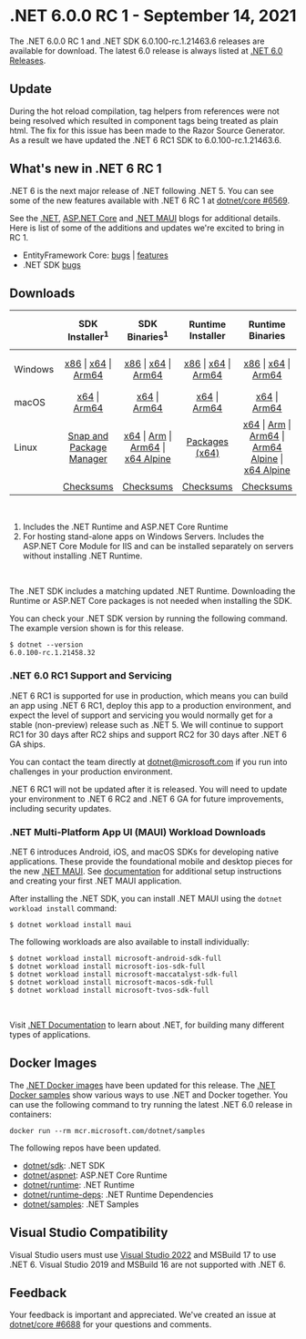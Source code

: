 # .NET 6.0.0 RC 1 - September 14, 2021

The .NET 6.0.0 RC 1 and .NET SDK 6.0.100-rc.1.21463.6 releases are available for download. The latest 6.0 release is always listed at [.NET 6.0 Releases](../README.md).

## Update
During the hot reload compilation, tag helpers from references were not being resolved which resulted in component tags being treated as plain html. The fix for this issue has been made to the Razor Source Generator. As a result we have updated the .NET 6 RC1 SDK to 6.0.100-rc.1.21463.6.

## What's new in .NET 6 RC 1

.NET 6 is the next major release of .NET following .NET 5. You can see some of the new features available with .NET 6 RC 1 at [dotnet/core #6569](https://github.com/dotnet/core/issues/6569).

See the [.NET][dotnet-blog], [ASP.NET Core][aspnet-blog] and [.NET MAUI][maui-blog] blogs for additional details.
Here is list of some of the additions and updates we're excited to bring in RC 1.

* EntityFramework Core: [bugs][ef_bugs] | [features][ef_features]
* .NET SDK [bugs][sdk_bugs]

## Downloads

|           | SDK Installer<sup>1</sup>                        | SDK Binaries<sup>1</sup>                 | Runtime Installer                                        | Runtime Binaries                                 | ASP.NET Core Runtime           |Windows Desktop Runtime          |
| --------- | :------------------------------------------:     | :----------------------:                 | :---------------------------:                            | :-------------------------:                      | :-----------------:            | :-----------------:            |
| Windows   | [x86][dotnet-sdk-win-x86.exe] \| [x64][dotnet-sdk-win-x64.exe] \| [Arm64][dotnet-sdk-win-arm64.exe] | [x86][dotnet-sdk-win-x86.zip] \| [x64][dotnet-sdk-win-x64.zip] \|  [Arm64][dotnet-sdk-win-arm64.zip] | [x86][dotnet-runtime-win-x86.exe] \| [x64][dotnet-runtime-win-x64.exe] \| [Arm64][dotnet-runtime-win-arm64.exe] | [x86][dotnet-runtime-win-x86.zip] \| [x64][dotnet-runtime-win-x64.zip] \| [Arm64][dotnet-runtime-win-arm64.zip] | [x86][aspnetcore-runtime-win-x86.exe] \| [x64][aspnetcore-runtime-win-x64.exe] \|<br> [Hosting Bundle][dotnet-hosting-win.exe]<sup>2</sup> | [x86][windowsdesktop-runtime-win-x86.exe] \| [x64][windowsdesktop-runtime-win-x64.exe] \| [Arm64][windowsdesktop-runtime-win-Arm64.exe] |
| macOS     | [x64][dotnet-sdk-osx-x64.pkg] \| [Arm64][dotnet-sdk-osx-arm64.pkg] | [x64][dotnet-sdk-osx-x64.tar.gz]  \| [Arm64][dotnet-sdk-osx-arm64.tar.gz]  | [x64][dotnet-runtime-osx-x64.pkg] \| [Arm64][dotnet-runtime-osx-arm64.pkg] | [x64][dotnet-runtime-osx-x64.tar.gz] \| [Arm64][dotnet-runtime-osx-arm64.tar.gz] | [x64][aspnetcore-runtime-osx-x64.tar.gz] \| [Arm64][aspnetcore-runtime-osx-arm64.tar.gz]  | - |<sup>1</sup>
| Linux     |  [Snap and Package Manager](../install-linux.md) | [x64][dotnet-sdk-linux-x64.tar.gz] \| [Arm][dotnet-sdk-linux-arm.tar.gz] \| [Arm64][dotnet-sdk-linux-arm64.tar.gz] \| [x64 Alpine][dotnet-sdk-linux-musl-x64.tar.gz] | [Packages (x64)][linux-packages] | [x64][dotnet-runtime-linux-x64.tar.gz] \| [Arm][dotnet-runtime-linux-arm.tar.gz] \| [Arm64][dotnet-runtime-linux-arm64.tar.gz] \| [Arm64 Alpine][dotnet-runtime-linux-musl-arm64.tar.gz] \| [x64 Alpine][dotnet-runtime-linux-musl-x64.tar.gz] | [x64][aspnetcore-runtime-linux-x64.tar.gz]<sup>1</sup>  \| [Arm][aspnetcore-runtime-linux-arm.tar.gz] \| [Arm64][aspnetcore-runtime-linux-arm64.tar.gz]<sup>1</sup>  \| [x64 Alpine][aspnetcore-runtime-linux-musl-x64.tar.gz] \| [Arm64 Alpine][aspnetcore-runtime-linux-musl-arm64.tar.gz] | - | <sup>1</sup> |
|  | [Checksums][checksums-sdk]                             | [Checksums][checksums-sdk]                                      | [Checksums][checksums-runtime]                             | [Checksums][checksums-runtime]  | [Checksums][checksums-runtime]  | [Checksums][checksums-runtime]

</br>

1. Includes the .NET Runtime and ASP.NET Core Runtime
2. For hosting stand-alone apps on Windows Servers. Includes the ASP.NET Core Module for IIS and can be installed separately on servers without installing .NET Runtime.

</br>

The .NET SDK includes a matching updated .NET Runtime. Downloading the Runtime or ASP.NET Core packages is not needed when installing the SDK.

You can check your .NET SDK version by running the following command. The example version shown is for this release.

```console
$ dotnet --version
6.0.100-rc.1.21458.32
```
### .NET 6.0 RC1 Support and Servicing

.NET 6 RC1 is supported for use in production, which means you can build an app using .NET 6 RC1, deploy this app to a production environment, and expect the level of support and servicing you would normally get for a stable (non-preview) release such as .NET 5. We will continue to support RC1 for 30 days after RC2 ships and support RC2 for 30 days after .NET 6 GA ships.

You can contact the team directly at dotnet@microsoft.com if you run into challenges in your production environment.

.NET 6 RC1 will not be updated after it is released. You will need to update your environment to .NET 6 RC2 and .NET 6 GA for future improvements, including security updates.


### .NET Multi-Platform App UI (MAUI) Workload Downloads

.NET 6 introduces Android, iOS, and macOS SDKs for developing native applications. These provide the foundational mobile and desktop pieces for the new [.NET MAUI](https://github.com/dotnet/maui). See [documentation](https://learn.microsoft.com/dotnet/maui/get-started/installation) for additional setup instructions and creating your first .NET MAUI application.

After installing the .NET SDK, you can install .NET MAUI using the `dotnet workload install` command:

```console
$ dotnet workload install maui
```

The following workloads are also available to install individually:

```console
$ dotnet workload install microsoft-android-sdk-full
$ dotnet workload install microsoft-ios-sdk-full
$ dotnet workload install microsoft-maccatalyst-sdk-full
$ dotnet workload install microsoft-macos-sdk-full
$ dotnet workload install microsoft-tvos-sdk-full
```

</br>

Visit [.NET Documentation](https://learn.microsoft.com/dotnet/core/) to learn about .NET, for building many different types of applications.


## Docker Images

The [.NET Docker images](https://hub.docker.com/_/microsoft-dotnet) have been updated for this release. The [.NET Docker samples](https://github.com/dotnet/dotnet-docker/blob/main/samples/README.md) show various ways to use .NET and Docker together. You can use the following command to try running the latest .NET 6.0 release in containers:

```console
docker run --rm mcr.microsoft.com/dotnet/samples
```

The following repos have been updated.

* [dotnet/sdk](https://hub.docker.com/_/microsoft-dotnet-sdk/): .NET SDK
* [dotnet/aspnet](https://hub.docker.com/_/microsoft-dotnet-aspnet/): ASP.NET Core Runtime
* [dotnet/runtime](https://hub.docker.com/_/microsoft-dotnet-runtime/): .NET Runtime
* [dotnet/runtime-deps](https://hub.docker.com/_/microsoft-dotnet-runtime-deps/): .NET Runtime Dependencies
* [dotnet/samples](https://hub.docker.com/_/microsoft-dotnet-samples/): .NET Samples


## Visual Studio Compatibility

Visual Studio users must use [Visual Studio 2022](https://visualstudio.microsoft.com) and MSBuild 17 to use .NET 6.  Visual Studio 2019 and MSBuild 16 are not supported with .NET 6.


## Feedback

Your feedback is important and appreciated. We've created an issue at [dotnet/core #6688](https://github.com/dotnet/core/issues/6688) for your questions and comments.

[blob-runtime]: https://dotnetcli.blob.core.windows.net/dotnet/Runtime/
[blob-sdk]: https://dotnetcli.blob.core.windows.net/dotnet/Sdk/
[release-notes]: https://github.com/dotnet/core/blob/main/release-notes/6.0/preview/6.0.0-rc.1.md

[checksums-runtime]: https://dotnetcli.blob.core.windows.net/dotnet/checksums/6.0.0-rc.1-sha.txt
[checksums-sdk]: https://dotnetcli.blob.core.windows.net/dotnet/checksums/6.0.0-rc.1-sha.txt

[linux-install]: https://learn.microsoft.com/dotnet/core/install/linux
[linux-setup]: https://github.com/dotnet/core/blob/main/Documentation/linux-setup.md

[dotnet-blog]:  https://devblogs.microsoft.com/dotnet/announcing-net-6-rc1/
[aspnet-blog]: https://devblogs.microsoft.com/aspnet/asp-net-core-updates-in-net-6-rc-1
[maui-blog]: https://devblogs.microsoft.com/dotnet/update-on-dotnet-maui/
[ef_bugs]: https://github.com/dotnet/efcore/issues?q=is%3Aissue+milestone%3A6.0.0-rc1+is%3Aclosed+label%3Atype-bug
[ef_features]: https://github.com/dotnet/efcore/issues?q=is%3Aissue+milestone%3A6.0.0-rc1+is%3Aclosed+label%3Atype-enhancement

[aspnet_bugs]: https://github.com/aspnet/AspNetCore/issues?q=is%3Aissue+milestone%3A6.0.0-rc1+label%3ADone+label%3Abug
[aspnet_features]: https://github.com/aspnet/AspNetCore/issues?q=is%3Aissue+milestone%3A6.0.0-rc1+label%3ADone+label%3Aenhancement
[runtime_bugs]: https://github.com/dotnet/runtime/issues?utf8=%E2%9C%93&q=is%3Aissue+milestone%3A6.0+label%3Abug+
[runtime_features]: https://github.com/dotnet/runtime/issues?q=is%3Aissue+milestone%3A6.0+label%3Aenhancement

[sdk_bugs]: https://github.com/dotnet/sdk/issues?q=is%3Aissue+is%3Aclosed+milestone%3A6.0.1xx
[linux-packages]: ../install-linux.md


[//]: # ( Runtime 6.0.0-rc.1.21451.13)
[dotnet-runtime-linux-arm.tar.gz]: https://download.visualstudio.microsoft.com/download/pr/2a48f1cb-e22c-4e80-8f29-3f7e5bd48dcb/e747a6268462ab0bc999210d99f8cb16/dotnet-runtime-6.0.0-rc.1.21451.13-linux-arm.tar.gz
[dotnet-runtime-linux-arm64.tar.gz]: https://download.visualstudio.microsoft.com/download/pr/fccf0b2b-847f-4d10-922c-d10e48188bb7/0e3e03d3573f4e07337d9f7469e5fb3a/dotnet-runtime-6.0.0-rc.1.21451.13-linux-arm64.tar.gz
[dotnet-runtime-linux-musl-arm.tar.gz]: https://download.visualstudio.microsoft.com/download/pr/cdbbb1b6-9e9a-4bf8-8e31-709b6892422d/a8ff88abfdd6055ab21c497ee0ba5645/dotnet-runtime-6.0.0-rc.1.21451.13-linux-musl-arm.tar.gz
[dotnet-runtime-linux-musl-arm64.tar.gz]: https://download.visualstudio.microsoft.com/download/pr/e210ff92-a285-46d6-84c3-b65cbfd98d1b/581915718d78dd1c4d049e191e5fa917/dotnet-runtime-6.0.0-rc.1.21451.13-linux-musl-arm64.tar.gz
[dotnet-runtime-linux-musl-x64.tar.gz]: https://download.visualstudio.microsoft.com/download/pr/43f0420f-eace-4bac-845d-7ba41344c45e/d3e66c06444609aff096add39b2f5148/dotnet-runtime-6.0.0-rc.1.21451.13-linux-musl-x64.tar.gz
[dotnet-runtime-linux-x64.tar.gz]: https://download.visualstudio.microsoft.com/download/pr/24c9c4a7-03a8-42ed-9b83-1fcc7dd85e16/eb36df3559cc7ee3500c4b38f9949fa9/dotnet-runtime-6.0.0-rc.1.21451.13-linux-x64.tar.gz
[dotnet-runtime-osx-arm64.pkg]: https://download.visualstudio.microsoft.com/download/pr/882caec9-4114-41d9-8f50-18d09591ac72/a8f682edb8f7db4624df9e435628e761/dotnet-runtime-6.0.0-rc.1.21451.13-osx-arm64.pkg
[dotnet-runtime-osx-arm64.tar.gz]: https://download.visualstudio.microsoft.com/download/pr/ee2f49da-82d5-4aa0-8ca5-b4f69e5c2632/80dda33cc2beef778af12c150e66e118/dotnet-runtime-6.0.0-rc.1.21451.13-osx-arm64.tar.gz
[dotnet-runtime-osx-x64.pkg]: https://download.visualstudio.microsoft.com/download/pr/a8608d51-2363-4352-9102-f76d360deeea/d1c289e36f88b8eaa2e1464ae11d25c9/dotnet-runtime-6.0.0-rc.1.21451.13-osx-x64.pkg
[dotnet-runtime-osx-x64.tar.gz]: https://download.visualstudio.microsoft.com/download/pr/662c0cee-18f8-42da-b476-7111bda7cf9a/89a2b71cd00c12ec6158541e0dabfdcd/dotnet-runtime-6.0.0-rc.1.21451.13-osx-x64.tar.gz
[dotnet-runtime-win-arm64.exe]: https://download.visualstudio.microsoft.com/download/pr/0f9c758f-c41e-457d-b549-ba796d759b36/1295dbb5f9480b92805803ef6db82b8d/dotnet-runtime-6.0.0-rc.1.21451.13-win-arm64.exe
[dotnet-runtime-win-arm64.zip]: https://download.visualstudio.microsoft.com/download/pr/efddc729-e811-484e-b94c-0b834dfe5cdb/59e9fff8ae904b12aa6db5a6fa7b801b/dotnet-runtime-6.0.0-rc.1.21451.13-win-arm64.zip
[dotnet-runtime-win-x64.exe]: https://download.visualstudio.microsoft.com/download/pr/76fe5506-77bb-4d63-bdf0-ca7df0e53602/25d6641885253ec8427345438728d324/dotnet-runtime-6.0.0-rc.1.21451.13-win-x64.exe
[dotnet-runtime-win-x64.zip]: https://download.visualstudio.microsoft.com/download/pr/49e82f9b-976e-4930-965e-fa04dedef039/bf732bbeb65dbc4f8db9c456da98b7fb/dotnet-runtime-6.0.0-rc.1.21451.13-win-x64.zip
[dotnet-runtime-win-x86.exe]: https://download.visualstudio.microsoft.com/download/pr/78a2bfc7-837e-4bee-ad69-09a49f9c8dbe/56e0884d46ed8009b4d13ea94b6750a6/dotnet-runtime-6.0.0-rc.1.21451.13-win-x86.exe
[dotnet-runtime-win-x86.zip]: https://download.visualstudio.microsoft.com/download/pr/c4686929-8c0a-46d1-bf40-6454d5e0825d/9c377b25edbe8afcd8a78b0b9f6baa3c/dotnet-runtime-6.0.0-rc.1.21451.13-win-x86.zip

[//]: # ( WindowsDesktop 6.0.0-rc.1.21451.3)
[windowsdesktop-runtime-win-arm64.exe]: https://download.visualstudio.microsoft.com/download/pr/417f9150-053b-4091-8513-b16dd67815af/32c0251c6add0e92b259dd34fa4bf199/windowsdesktop-runtime-6.0.0-rc.1.21451.3-win-arm64.exe
[windowsdesktop-runtime-win-x64.exe]: https://download.visualstudio.microsoft.com/download/pr/d680e227-d8e3-4e14-ad37-8e3256b7a94b/5c77d6166d48cac837dd0625c1b9518d/windowsdesktop-runtime-6.0.0-rc.1.21451.3-win-x64.exe
[windowsdesktop-runtime-win-x86.exe]: https://download.visualstudio.microsoft.com/download/pr/9c2fc2d0-82bf-48ce-94cb-bcf0d7ccbc70/2f957898b09f3dd784bdb504b543b0c8/windowsdesktop-runtime-6.0.0-rc.1.21451.3-win-x86.exe

[//]: # ( ASP 6.0.0-rc.1.21452.15)
[aspnetcore-runtime-linux-arm.tar.gz]: https://download.visualstudio.microsoft.com/download/pr/00b59131-805d-4b49-8871-642613806e37/eec5b92bab33c0bb12d526c70d5a94ec/aspnetcore-runtime-6.0.0-rc.1.21452.15-linux-arm.tar.gz
[aspnetcore-runtime-linux-arm64.tar.gz]: https://download.visualstudio.microsoft.com/download/pr/038f4d5d-8e6e-47ef-8fe7-522ff8dc5c42/d34d25c006ac6b13f8edf5fa5899ccd9/aspnetcore-runtime-6.0.0-rc.1.21452.15-linux-arm64.tar.gz
[aspnetcore-runtime-linux-musl-arm.tar.gz]: https://download.visualstudio.microsoft.com/download/pr/062c9a0a-2afb-4baa-be96-865482b340db/d806b8fa25b796952d7adaee6444f9ed/aspnetcore-runtime-6.0.0-rc.1.21452.15-linux-musl-arm.tar.gz
[aspnetcore-runtime-linux-musl-arm64.tar.gz]: https://download.visualstudio.microsoft.com/download/pr/5edd04eb-062e-4669-8bff-5949431c5c87/3866a55a973852c1b92c853aa2540df9/aspnetcore-runtime-6.0.0-rc.1.21452.15-linux-musl-arm64.tar.gz
[aspnetcore-runtime-linux-musl-x64.tar.gz]: https://download.visualstudio.microsoft.com/download/pr/223a5980-5610-47eb-a983-059110f9826c/ab708db6cdd837af5cd685493bdbea0c/aspnetcore-runtime-6.0.0-rc.1.21452.15-linux-musl-x64.tar.gz
[aspnetcore-runtime-linux-x64.tar.gz]: https://download.visualstudio.microsoft.com/download/pr/c88d8dbc-bcd2-4400-b0ef-03e362c49068/c0048366f3c44d2b49a59acc28f79647/aspnetcore-runtime-6.0.0-rc.1.21452.15-linux-x64.tar.gz
[aspnetcore-runtime-osx-arm64.tar.gz]: https://download.visualstudio.microsoft.com/download/pr/23d484eb-a685-495c-92a7-72903cf2d690/6d13b4f78811a50a62853269e371aa51/aspnetcore-runtime-6.0.0-rc.1.21452.15-osx-arm64.tar.gz
[aspnetcore-runtime-osx-x64.tar.gz]: https://download.visualstudio.microsoft.com/download/pr/aa322eb2-04fc-455a-9a18-416502c25e9b/1eaecb29e7b05fcb70ccc0aae964f2af/aspnetcore-runtime-6.0.0-rc.1.21452.15-osx-x64.tar.gz
[aspnetcore-runtime-win-arm64.zip]: https://download.visualstudio.microsoft.com/download/pr/843da093-3f3e-42a1-95d4-e1a37e5b93d0/5dfebb0aaa073f2a10dbecde2b529e83/aspnetcore-runtime-6.0.0-rc.1.21452.15-win-arm64.zip
[aspnetcore-runtime-win-x64.exe]: https://download.visualstudio.microsoft.com/download/pr/c08c9070-7538-4792-9a55-6cce32bff933/52bc9bfc52f38f7723191f00d3e85143/aspnetcore-runtime-6.0.0-rc.1.21452.15-win-x64.exe
[aspnetcore-runtime-win-x64.zip]: https://download.visualstudio.microsoft.com/download/pr/7c2d29ac-07a7-4c79-bf1e-ca5185d9906e/f756deb9df37e23740ce6c416408e9c1/aspnetcore-runtime-6.0.0-rc.1.21452.15-win-x64.zip
[aspnetcore-runtime-win-x86.exe]: https://download.visualstudio.microsoft.com/download/pr/418ac220-fd7a-4b76-bcb8-2ed514dfa002/0599b94b48bf971567f599b70e9aeafb/aspnetcore-runtime-6.0.0-rc.1.21452.15-win-x86.exe
[aspnetcore-runtime-win-x86.zip]: https://download.visualstudio.microsoft.com/download/pr/8ba3d9ea-1258-4421-91e1-8774e53a3d3b/58600398adbf68a9cf630958fba026fe/aspnetcore-runtime-6.0.0-rc.1.21452.15-win-x86.zip
[dotnet-hosting-win.exe]: https://download.visualstudio.microsoft.com/download/pr/aef4eaa9-2214-4e24-bd87-af7c4643ac4d/00fad9e518498beb5807f9064a0a2433/dotnet-hosting-6.0.0-rc.1.21452.15-win.exe

[//]: # ( SDK 6.0.100-rc.1.21463.6)
[dotnet-sdk-linux-arm.tar.gz]: https://download.visualstudio.microsoft.com/download/pr/a31e2042-c0fb-47e1-a1a6-9e925bf33182/1479d388ef3ece7e1048a9423486b821/dotnet-sdk-6.0.100-rc.1.21463.6-linux-arm.tar.gz
[dotnet-sdk-linux-arm64.tar.gz]: https://download.visualstudio.microsoft.com/download/pr/c56c49ce-176e-4472-bd0c-5667475790f2/018c2de72f984826afe4b1b87715f1c0/dotnet-sdk-6.0.100-rc.1.21463.6-linux-arm64.tar.gz
[dotnet-sdk-linux-musl-arm.tar.gz]: https://download.visualstudio.microsoft.com/download/pr/88014120-b5e4-4cc4-986e-8e9290ad59e7/0e778995d305ebe7cea9ebf303edcdfb/dotnet-sdk-6.0.100-rc.1.21463.6-linux-musl-arm.tar.gz
[dotnet-sdk-linux-musl-arm64.tar.gz]: https://download.visualstudio.microsoft.com/download/pr/a137fa2c-57c8-465d-855a-9039e50adbfe/077f89f3eb22f23b19158bb7eb698aed/dotnet-sdk-6.0.100-rc.1.21463.6-linux-musl-arm64.tar.gz
[dotnet-sdk-linux-musl-x64.tar.gz]: https://download.visualstudio.microsoft.com/download/pr/ddb6b148-6882-46dd-9885-a803b460a66d/7e773236a05890fd2799045b96a85526/dotnet-sdk-6.0.100-rc.1.21463.6-linux-musl-x64.tar.gz
[dotnet-sdk-linux-x64.tar.gz]: https://download.visualstudio.microsoft.com/download/pr/5fcb98bb-21e1-47a5-bb8e-bb25f41a3e52/04811d5d05b7e694f040d2a13c1aae4c/dotnet-sdk-6.0.100-rc.1.21463.6-linux-x64.tar.gz
[dotnet-sdk-osx-arm64.pkg]: https://download.visualstudio.microsoft.com/download/pr/80b891ce-2814-4368-b255-04513b5a3743/f08abf896b03124744c32a2e86749a75/dotnet-sdk-6.0.100-rc.1.21463.6-osx-arm64.pkg
[dotnet-sdk-osx-arm64.tar.gz]: https://download.visualstudio.microsoft.com/download/pr/a869ee27-5a92-4aba-8b23-8424743c6e0f/dd515a1c3a86349727b8543148a3d607/dotnet-sdk-6.0.100-rc.1.21463.6-osx-arm64.tar.gz
[dotnet-sdk-osx-x64.pkg]: https://download.visualstudio.microsoft.com/download/pr/4ca60318-1905-4b5a-90ad-060bc5357857/a129beb791b78a034e5e6453273dcd84/dotnet-sdk-6.0.100-rc.1.21463.6-osx-x64.pkg
[dotnet-sdk-osx-x64.tar.gz]: https://download.visualstudio.microsoft.com/download/pr/9ee10a55-7afe-4036-abfa-1d1821ccfd87/395cd9032a535f8b55c4dbce088a8189/dotnet-sdk-6.0.100-rc.1.21463.6-osx-x64.tar.gz
[dotnet-sdk-win-arm64.exe]: https://download.visualstudio.microsoft.com/download/pr/73e35032-5d20-408d-aae6-ea5a78b789c0/01842a950be338c03e282fce537906d4/dotnet-sdk-6.0.100-rc.1.21463.6-win-arm64.exe
[dotnet-sdk-win-arm64.zip]: https://download.visualstudio.microsoft.com/download/pr/da7bac83-8479-49b3-b0ae-60847f051879/e6bd3f58e3c5a9e017bd1329bdc03e3c/dotnet-sdk-6.0.100-rc.1.21463.6-win-arm64.zip
[dotnet-sdk-win-x64.exe]: https://download.visualstudio.microsoft.com/download/pr/d214c16c-4485-441b-b4e8-50867f370ff9/159f2e1223b494b909ce2288fc2bc6c5/dotnet-sdk-6.0.100-rc.1.21463.6-win-x64.exe
[dotnet-sdk-win-x64.zip]: https://download.visualstudio.microsoft.com/download/pr/c50149b6-4e1f-4278-869a-742aa2c7cfe5/bc936112cb6f6215b456c6c1e77d8826/dotnet-sdk-6.0.100-rc.1.21463.6-win-x64.zip
[dotnet-sdk-win-x86.exe]: https://download.visualstudio.microsoft.com/download/pr/0cc5e1ae-c744-4a5e-a950-28bd3149da86/8f2db99d1aa77594928356fde7467586/dotnet-sdk-6.0.100-rc.1.21463.6-win-x86.exe
[dotnet-sdk-win-x86.zip]: https://download.visualstudio.microsoft.com/download/pr/408d9e77-ed5b-47c0-a2ae-5d7e76e174a3/321fedf9069aa8b0794913b1aa2e7f94/dotnet-sdk-6.0.100-rc.1.21463.6-win-x86.zip
